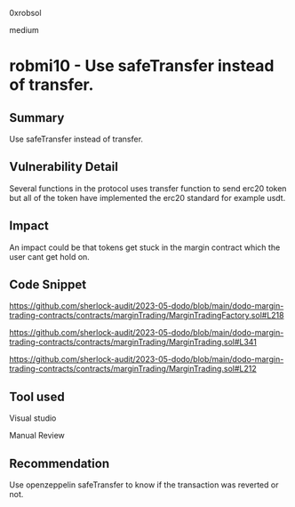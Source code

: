 0xrobsol

medium

# robmi10 - Use safeTransfer instead of transfer.

## Summary
Use safeTransfer instead of transfer. 

## Vulnerability Detail
Several functions in the protocol uses transfer function to send erc20 token but all of the token have implemented the erc20 standard for example usdt.

## Impact
An impact could be that tokens get stuck in the margin contract which the user cant get hold on.

## Code Snippet
https://github.com/sherlock-audit/2023-05-dodo/blob/main/dodo-margin-trading-contracts/contracts/marginTrading/MarginTradingFactory.sol#L218

https://github.com/sherlock-audit/2023-05-dodo/blob/main/dodo-margin-trading-contracts/contracts/marginTrading/MarginTrading.sol#L341


https://github.com/sherlock-audit/2023-05-dodo/blob/main/dodo-margin-trading-contracts/contracts/marginTrading/MarginTrading.sol#L212

## Tool used
Visual studio

Manual Review

## Recommendation
Use openzeppelin safeTransfer to know if the transaction was reverted or not.
